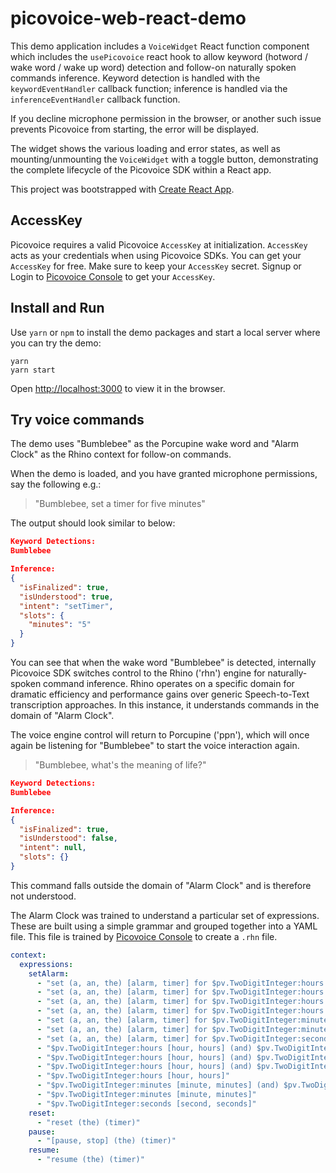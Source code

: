 # picovoice-web-react-demo

This demo application includes a `VoiceWidget` React function component which includes the `usePicovoice` react hook to allow keyword (hotword / wake word / wake up word) detection and follow-on naturally spoken commands inference. Keyword  detection is handled with the `keywordEventHandler` callback function; inference is handled via the `inferenceEventHandler` callback function.

If you decline microphone permission in the browser, or another such issue prevents Picovoice from starting, the error will be displayed.

The widget shows the various loading and error states, as well as mounting/unmounting the `VoiceWidget` with a toggle button, demonstrating the complete lifecycle of the Picovoice SDK within a React app.

This project was bootstrapped with [Create React App](https://github.com/facebook/create-react-app).

## AccessKey

Picovoice requires a valid Picovoice `AccessKey` at initialization. `AccessKey` acts as your credentials when using Picovoice SDKs.
You can get your `AccessKey` for free. Make sure to keep your `AccessKey` secret. 
Signup or Login to [Picovoice Console](https://console.picovoice.ai/) to get your `AccessKey`.

## Install and Run

Use `yarn` or `npm` to install the demo packages and start a local server where you can try the demo:

```console
yarn
yarn start
```

Open [http://localhost:3000](http://localhost:3000) to view it in the browser.

## Try voice commands

The demo uses "Bumblebee" as the Porcupine wake word and "Alarm Clock" as the Rhino context for follow-on commands.

When the demo is loaded, and you have granted microphone permissions, say the following e.g.:

> "Bumblebee, set a timer for five minutes"

The output should look similar to below:

```json
Keyword Detections:
Bumblebee

Inference:
{
  "isFinalized": true,
  "isUnderstood": true,
  "intent": "setTimer",
  "slots": {
    "minutes": "5"
  }
}
```

You can see that when the wake word "Bumblebee" is detected, internally Picovoice SDK switches control to the Rhino ('rhn') engine for naturally-spoken command inference. Rhino operates on a specific domain for dramatic efficiency and performance gains over generic Speech-to-Text transcription approaches. In this instance, it understands commands in the domain of "Alarm Clock".

The voice engine control will return to Porcupine ('ppn'), which will once again be listening for "Bumblebee" to start the voice interaction again.

> "Bumblebee, what's the meaning of life?"

```json
Keyword Detections:
Bumblebee

Inference:
{
  "isFinalized": true,
  "isUnderstood": false,
  "intent": null,
  "slots": {}
}
```

This command falls outside the domain of "Alarm Clock" and is therefore not understood.

The Alarm Clock was trained to understand a particular set of expressions. These are built using a simple grammar and grouped together into a YAML file. This file is trained by [Picovoice Console](https://picovoice.ai/console/) to create a `.rhn` file.

```yaml
context:
  expressions:
    setAlarm:
      - "set (a, an, the) [alarm, timer] for $pv.TwoDigitInteger:hours [hour, hours] (and) $pv.TwoDigitInteger:minutes [minute, minutes] (and) $pv.TwoDigitInteger:seconds [second, seconds]"
      - "set (a, an, the) [alarm, timer] for $pv.TwoDigitInteger:hours [hour, hours] (and) $pv.TwoDigitInteger:minutes [minute, minutes]"
      - "set (a, an, the) [alarm, timer] for $pv.TwoDigitInteger:hours [hour, hours] (and) $pv.TwoDigitInteger:seconds [second, seconds]"
      - "set (a, an, the) [alarm, timer] for $pv.TwoDigitInteger:hours [hour, hours]"
      - "set (a, an, the) [alarm, timer] for $pv.TwoDigitInteger:minutes [minute, minutes] (and) $pv.TwoDigitInteger:seconds [second, seconds]"
      - "set (a, an, the) [alarm, timer] for $pv.TwoDigitInteger:minutes [minute, minutes]"
      - "set (a, an, the) [alarm, timer] for $pv.TwoDigitInteger:seconds [second, seconds]"
      - "$pv.TwoDigitInteger:hours [hour, hours] (and) $pv.TwoDigitInteger:minutes [minute, minutes] (and) $pv.TwoDigitInteger:seconds [second, seconds]"
      - "$pv.TwoDigitInteger:hours [hour, hours] (and) $pv.TwoDigitInteger:minutes [minute, minutes]"
      - "$pv.TwoDigitInteger:hours [hour, hours] (and) $pv.TwoDigitInteger:seconds [second, seconds]"
      - "$pv.TwoDigitInteger:hours [hour, hours]"
      - "$pv.TwoDigitInteger:minutes [minute, minutes] (and) $pv.TwoDigitInteger:seconds [second, seconds]"
      - "$pv.TwoDigitInteger:minutes [minute, minutes]"
      - "$pv.TwoDigitInteger:seconds [second, seconds]"
    reset:
      - "reset (the) (timer)"
    pause:
      - "[pause, stop] (the) (timer)"
    resume:
      - "resume (the) (timer)"
```

